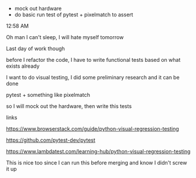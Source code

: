 - mock out hardware
- do basic run test of pytest + pixelmatch to assert

12:58 AM

Oh man I can't sleep, I will hate myself tomorrow

Last day of work though

before I refactor the code, I have to write functional tests based on what exists already

I want to do visual testing, I did some preliminary research and it can be done

pytest + something like pixelmatch

so I will mock out the hardware, then write this tests

links

https://www.browserstack.com/guide/python-visual-regression-testing

https://github.com/pytest-dev/pytest

https://www.lambdatest.com/learning-hub/python-visual-regression-testing

This is nice too since I can run this before merging and know I didn't screw it up
